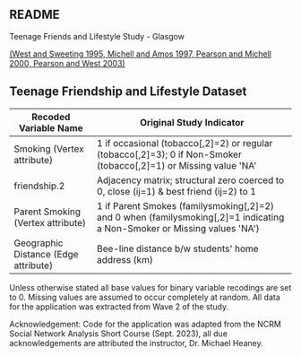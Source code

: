 ## README

Teenage Friends and Lifestyle Study - Glasgow

[(West and Sweeting 1995, Michell and Amos 1997, Pearson and Michell 2000, Pearson and West 2003)](https://www.stats.ox.ac.uk/~snijders/siena/Glasgow_data.htm)


## Teenage Friendship and Lifestyle Dataset

|        Recoded Variable Name         |                               Original Study Indicator                           |
|------------------------------------- | ---------------------------------------------------------------------------------| 
|     Smoking (Vertex attribute)       |  1 if occasional (tobacco[,2]=2) or regular (tobacco[,2]=3); 0 if Non-Smoker (tobacco[,2]=1) or Missing value 'NA' |
|           friendship.2               |  Adjacency matrix; structural zero coerced to 0, close (ij=1) & best friend (ij=2) to 1|
| Parent Smoking (Vertex attribute)    |  1 if Parent Smokes (familysmoking[,2]=2) and 0 when (familysmoking[,2]=1 indicating a Non-Smoker or Missing values 'NA') |
| Geographic Distance (Edge attribute) |                   Bee-line distance b/w students' home address (km)              |

Unless otherwise stated all base values for binary variable recodings are set to 0. Missing values are assumed to occur
completely at random. All data for the application was extracted from Wave 2 of the study.

Acknowledgement: Code for the application was adapted from the NCRM Social Network Analysis Short Course (Sept. 2023),
all due acknowledgements are attributed the instructor, Dr. Michael Heaney.

